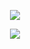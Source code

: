<p align="center"><img src="https://wook-bucket.s3.ap-northeast-2.amazonaws.com/Untitled.png" /></p>
<p align="center"><img src="https://wook-bucket.s3.ap-northeast-2.amazonaws.com/Untitled.png" /></p>
